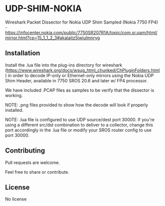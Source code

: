 # UDP-SHIM-NOKIA

Wireshark Packet Dissector for Nokia UDP Shim Sampled (Nokia 7750 FP4) - https://infocenter.nokia.com/public/7750SR207R1A/topic/com.sr.oam/html/mirror.html?cp=15_1_1_2_3#akalaitz5iwiulmnryg

## Installation

Install the .lua file into the plug-ins directory for wireshark (https://www.wireshark.org/docs/wsug_html_chunked/ChPluginFolders.html) in order to decode IP-only or Ethernet-only mirrors using the Nokia UDP Shim Header, available in 7750 SROS 20.6 and later w/ FP4 processor.

We have included .PCAP files as samples to be verify that the dissector is working.

NOTE: .png files provided to show how the decode will look if properly installed. 

 NOTE: .lua file is configured to use UDP source/dest port 30000. If you're using a different src/dst combination to deliver to a collector, change this port accordingly in the .lua file or modify your SROS router config to use port 30000.



## Contributing
Pull requests are welcome. 

Feel free to share or contribute.



## License
No license
